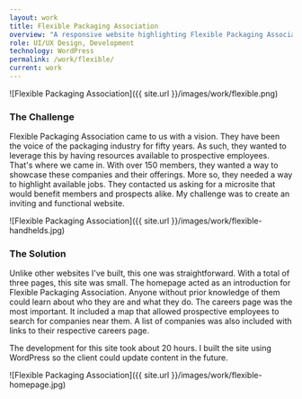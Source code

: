 ```yaml
---
layout: work
title: Flexible Packaging Association
overview: "A responsive website highlighting Flexible Packaging Association's available job opportunities. While their corporate site was being developed elsewhere, they wanted a separate careers-focused site. This responsive site aims to engage prospective employees to apply and share job opportunities."
role: UI/UX Design, Development
technology: WordPress
permalink: /work/flexible/
current: work
---
```

![Flexible Packaging Association]({{ site.url }}/images/work/flexible.png)

### The Challenge
Flexible Packaging Association came to us with a vision. They have been the voice of the packaging industry for fifty years. As such, they wanted to leverage this by having resources available to prospective employees. That's where we came in. With over 150 members, they wanted a way to showcase these companies and their offerings. More so, they needed a way to highlight available jobs. They contacted us asking for a microsite that would benefit members and prospects alike. My challenge was to create an inviting and functional website.

![Flexible Packaging Association]({{ site.url }}/images/work/flexible-handhelds.jpg)

### The Solution
Unlike other websites I've built, this one was straightforward. With a total of three pages, this site was small. The homepage acted as an introduction for Flexible Packaging Association. Anyone without prior knowledge of them could learn about who they are and what they do. The careers page was the most important. It included a map that allowed prospective employees to search for companies near them. A list of companies was also included with links to their respective careers page.

The development for this site took about 20 hours. I built the site using WordPress so the client could update content in the future.

![Flexible Packaging Association]({{ site.url }}/images/work/flexible-homepage.jpg)